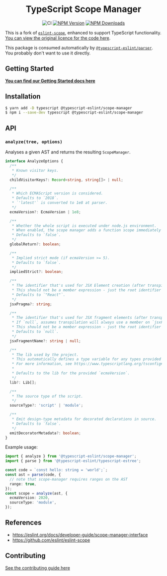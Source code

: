 <h1 align="center">TypeScript Scope Manager</h1>

<p align="center">
    <img src="https://github.com/typescript-eslint/typescript-eslint/workflows/CI/badge.svg" alt="CI" />
    <a href="https://www.npmjs.com/package/@typescript-eslint/scope-manager"><img src="https://img.shields.io/npm/v/@typescript-eslint/scope-manager.svg?style=flat-square" alt="NPM Version" /></a>
    <a href="https://www.npmjs.com/package/@typescript-eslint/scope-manager"><img src="https://img.shields.io/npm/dm/@typescript-eslint/scope-manager.svg?style=flat-square" alt="NPM Downloads" /></a>
</p>

This is a fork of [`eslint-scope`](https://github.com/eslint/eslint-scope), enhanced to support TypeScript functionality.
[You can view the original licence for the code here](https://github.com/eslint/eslint-scope/blob/dbddf14d5771b21b5da704213e4508c660ca1c64/LICENSE).

This package is consumed automatically by [`@typescript-eslint/parser`](../parser).
You probably don't want to use it directly.

## Getting Started

**[You can find our Getting Started docs here](../../docs/linting/README.md)**

## Installation

```bash
$ yarn add -D typescript @typescript-eslint/scope-manager
$ npm i --save-dev typescript @typescript-eslint/scope-manager
```

## API

### `analyze(tree, options)`

Analyses a given AST and returns the resulting `ScopeManager`.

```ts
interface AnalyzeOptions {
  /**
   * Known visitor keys.
   */
  childVisitorKeys?: Record<string, string[]> | null;

  /**
   * Which ECMAScript version is considered.
   * Defaults to `2018`.
   * `'latest'` is converted to 1e8 at parser.
   */
  ecmaVersion?: EcmaVersion | 1e8;

  /**
   * Whether the whole script is executed under node.js environment.
   * When enabled, the scope manager adds a function scope immediately following the global scope.
   * Defaults to `false`.
   */
  globalReturn?: boolean;

  /**
   * Implied strict mode (if ecmaVersion >= 5).
   * Defaults to `false`.
   */
  impliedStrict?: boolean;

  /**
   * The identifier that's used for JSX Element creation (after transpilation).
   * This should not be a member expression - just the root identifier (i.e. use "React" instead of "React.createElement").
   * Defaults to `"React"`.
   */
  jsxPragma?: string;

  /**
   * The identifier that's used for JSX fragment elements (after transpilation).
   * If `null`, assumes transpilation will always use a member on `jsxFactory` (i.e. React.Fragment).
   * This should not be a member expression - just the root identifier (i.e. use "h" instead of "h.Fragment").
   * Defaults to `null`.
   */
  jsxFragmentName?: string | null;

  /**
   * The lib used by the project.
   * This automatically defines a type variable for any types provided by the configured TS libs.
   * For more information, see https://www.typescriptlang.org/tsconfig#lib
   *
   * Defaults to the lib for the provided `ecmaVersion`.
   */
  lib?: Lib[];

  /**
   * The source type of the script.
   */
  sourceType?: 'script' | 'module';

  /**
   * Emit design-type metadata for decorated declarations in source.
   * Defaults to `false`.
   */
  emitDecoratorMetadata?: boolean;
}
```

Example usage:

```ts
import { analyze } from '@typescript-eslint/scope-manager';
import { parse } from '@typescript-eslint/typescript-estree';

const code = `const hello: string = 'world';`;
const ast = parse(code, {
  // note that scope-manager requires ranges on the AST
  range: true,
});
const scope = analyze(ast, {
  ecmaVersion: 2020,
  sourceType: 'module',
});
```

## References

- https://eslint.org/docs/developer-guide/scope-manager-interface
- https://github.com/eslint/eslint-scope

## Contributing

[See the contributing guide here](../../CONTRIBUTING.md)
